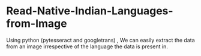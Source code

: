 # Read-Native-Indian-Languages-from-Image
Using python (pytesseract and googletrans) , We can easily extract the data from an image irrespective of the language the data is present in.

